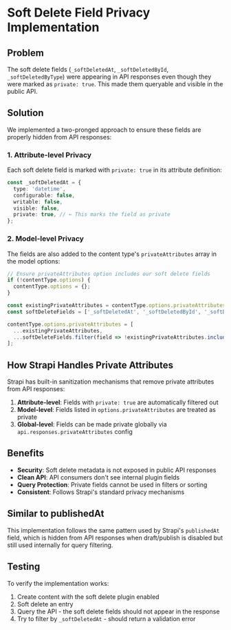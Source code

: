 # Soft Delete Field Privacy Implementation

## Problem
The soft delete fields (`_softDeletedAt`, `_softDeletedById`, `_softDeletedByType`) were appearing in API responses even though they were marked as `private: true`. This made them queryable and visible in the public API.

## Solution
We implemented a two-pronged approach to ensure these fields are properly hidden from API responses:

### 1. Attribute-level Privacy
Each soft delete field is marked with `private: true` in its attribute definition:

```typescript
const _softDeletedAt = {
  type: 'datetime',
  configurable: false,
  writable: false,
  visible: false,
  private: true, // ← This marks the field as private
};
```

### 2. Model-level Privacy
The fields are also added to the content type's `privateAttributes` array in the model options:

```typescript
// Ensure privateAttributes option includes our soft delete fields
if (!contentType.options) {
  contentType.options = {};
}

const existingPrivateAttributes = contentType.options.privateAttributes || [];
const softDeleteFields = ['_softDeletedAt', '_softDeletedById', '_softDeletedByType'];

contentType.options.privateAttributes = [
  ...existingPrivateAttributes,
  ...softDeleteFields.filter(field => !existingPrivateAttributes.includes(field))
];
```

## How Strapi Handles Private Attributes

Strapi has built-in sanitization mechanisms that remove private attributes from API responses:

1. **Attribute-level**: Fields with `private: true` are automatically filtered out
2. **Model-level**: Fields listed in `options.privateAttributes` are treated as private
3. **Global-level**: Fields can be made private globally via `api.responses.privateAttributes` config

## Benefits

- **Security**: Soft delete metadata is not exposed in public API responses
- **Clean API**: API consumers don't see internal plugin fields
- **Query Protection**: Private fields cannot be used in filters or sorting
- **Consistent**: Follows Strapi's standard privacy mechanisms

## Similar to publishedAt

This implementation follows the same pattern used by Strapi's `publishedAt` field, which is hidden from API responses when draft/publish is disabled but still used internally for query filtering.

## Testing

To verify the implementation works:

1. Create content with the soft delete plugin enabled
2. Soft delete an entry
3. Query the API - the soft delete fields should not appear in the response
4. Try to filter by `_softDeletedAt` - should return a validation error
